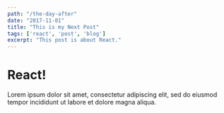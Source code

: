 ```yaml
---
path: "/the-day-after"
date: "2017-11-01"
title: "This is my Next Post"
tags: ['react', 'post', 'blog']
excerpt: "This post is about React."
---
```


# React!

Lorem ipsum dolor sit amet, consectetur adipiscing elit, sed do eiusmod tempor incididunt ut labore et dolore magna aliqua.